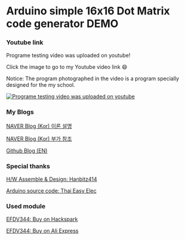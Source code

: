 # Arduino simple 16x16 Dot Matrix code generator DEMO

### Youtube link
Programe testing video was uploaded on youtube!

Click the image to go to my Youtube video link :smile:

Notice: The program photographed in the video is a program specially designed for the my school.

[![Programe testing video was uploaded on youtube](https://img.youtube.com/vi/_TUJyRHIBNs/0.jpg)](https://www.youtube.com/watch?v=_TUJyRHIBNs)





### My Blogs

[NAVER Blog (Kor) 이론 설명](https://blog.naver.com/yeosj116/221238126266)

[NAVER Blog (Kor) 부가 참조](https://blog.naver.com/yeosj116/221226767663)

[Github Blog (EN)](https://yeosj116.github.io/)





### Special thanks

[H/W Assemble & Design: Hanbitz414](https://blog.naver.com/hanbitz414)

[Arduino source code: Thai Easy Elec](https://www.thaieasyelec.com/article-wiki/review-product-article/moving-sign-display-with-led-dot-matrix-16x16.html)





### Used module

[EFDV344: Buy on Hackspark](https://hackspark.fr/en/home/458-1616-serial-dot-matrix-led-display-module-screen.html)

[EFDV344: Buy on Ali Express](https://ko.aliexpress.com/item/32854295919.html?spm=a2g12.search0104.3.59.417b16b207JLIG&amp;ws_ab_test=searchweb0_0%2Csearchweb201602_1_10152_10151_10065_10068_10344_10342_10343_10340_10341_10696_10084_10083_10618_10307_5711211_10313_10059_10534_100031_10103_10624_10623_10622_10621_10620%2Csearchweb201603_49%2CppcSwitch_2&amp;algo_expid=20d8c553-f99f-4038-a637-8be9b758a233-9&amp;algo_pvid=20d8c553-f99f-4038-a637-8be9b758a233&amp;priceBeautifyAB=0)
